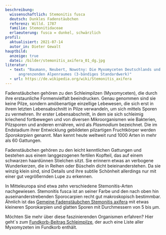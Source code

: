```yaml
---
beschreibung:
  wissenschaftlich: Stemonitis fusca
  deutsch: Dunkles Fadenstäubchen
  referenz: Willd. 1787
  familie: Stemonitidaceae
  erlaeuterung: fusca = dunkel, schwärzlich
profil:
  aktualisiert: 2021-07-14
  autor_in: Dieter Gewalt
hauptbild:
  anzeige: true
  datei: /bilder/stemonitis_axifera_01_dg.jpg
literatur:
  - text: "Baumann, Neubert, Nowotny: Die Myxomyceten Deutschlands und des
      angrenzenden Alpenraumes (3-bändiges Standardwerk)"
  - url: https://de.wikipedia.org/wiki/Stemonitis_axifera
---
```

Fadenstäubchen gehören zu den Schleimpilzen (Myxomyceten), die durch ihre erstaunliche Formenvielfalt beeindrucken. Genau genommen sind sie keine Pilze, sondern amöbenartige einzellige Lebewesen, die sich erst in ihrem letzten Lebensabschnitt in Pilze verwandeln, um sich mittels Sporen zu vermehren. Ihr erster Lebensabschnitt, in dem sie sich schleimig kriechend fortbewegen und von diversen Mikroorganismen wie Bakterien, Pilzsporen und anderen ernähren, wird als *Plasmodium* bezeichnet. Die im Endstadium ihrer Entwicklung gebildeten pilzartigen Fruchtkörper werden *Sporokarpien* genannt. Man kennt heute weltweit rund 1000 Arten in mehr als 60 Gattungen.

Fadenstäubchen gehören zu den leicht kenntlichen Gattungen und bestehen aus einem langgezogenen fertilen Kopfteil, das auf einem schwarzen haardünnen Stielchen sitzt. Sie erinnern etwas an verbogene Wunderkerzen, die in Reihen oder Büscheln dicht beieinanderstehen. Da sie winzig klein sind, sind Details und ihre subtile Schönheit allerdings nur mit einer gut vegrößernden Lupe zu erkennen. 

In Mitteleuropa sind etwa zehn verschiedene Stemonitis-Arten nachgewiesen. Stemonitis fusca ist an seiner Farbe und den nach oben hin auseinanderstrebenden Sporocarpien recht gut makroskopisch bestimmbar. Ähnlich ist das [Gemeine Fadenstäubchen Stemonitis axifera](/pilze/stemonitis-axifera-gemeines-fadenstäubchen) mit etwas kleineren Sporokarpien und glatten Sporen mit Durchmessern von 5 bis µm.

Möchten Sie mehr über diese faszinierenden Organismen erfahren? Hier geht´s zum [Fundkorb-Beitrag Schleimpilze](/verwandt/schleimpilze-myxomyzeten), der auch eine Liste aller Myxomyzeten im Fundkorb enthält.